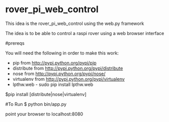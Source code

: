 # rover_pi_web_control
This idea is the rover_pi_web_control using the web.py framework

The idea is to be able to control a raspi rover using a web browser interface



#prereqs

You will need the following in order to make this work:
 - pip from http://pypi.python.org/pypi/pip
 - distribute from http://pypi.python.org/pypi/distribute
 - nose from http://pypi.python.org/pypi/nose/
 - virtualenv from http://pypi.python.org/pypi/virtualenv
 - lpthw.web - sudo pip install lpthw.web

$pip install [distribute|nose|virtualenv]

#To Run
$ python bin/app.py 

point your browser to localhost:8080
